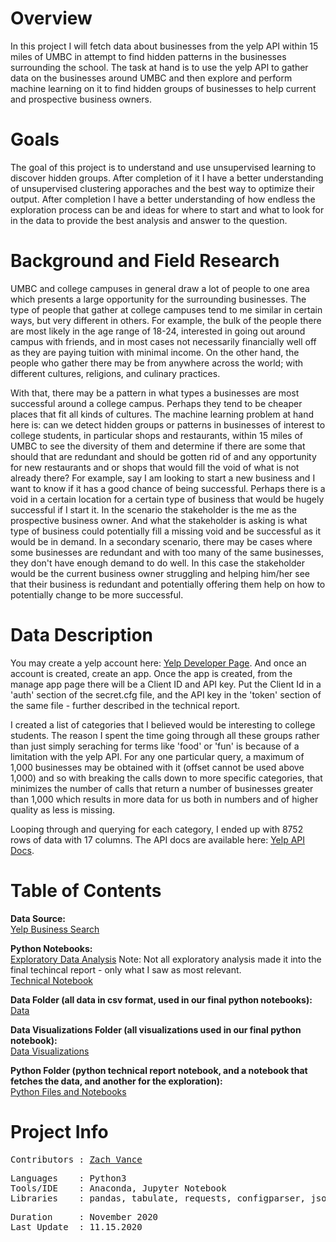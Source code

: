 
# Overview
In this project I will fetch data about businesses from the yelp API within 15 miles of UMBC in attempt to find hidden patterns in the businesses surrounding the school.  The task at hand is to use the yelp API to gather data on the businesses around UMBC and then explore and perform machine learning on it to find hidden groups of businesses to help current and prospective business owners.

# Goals

The goal of this project is to understand and use unsupervised learning to discover hidden groups.  After completion of it I have a better understanding of unsupervised clustering apporaches and the best way to optimize their output.  After completion I have a better understanding of how endless the exploration process can be and ideas for where to start and what to look for in the data to provide the best analysis and answer to the question.

# Background and Field Research

UMBC and college campuses in general draw a lot of people to one area which presents a large opportunity for the surrounding businesses.  The type of people that gather at college campuses tend to me similar in certain ways, but very different in others.  For example, the bulk of the people there are most likely in the age range of 18-24, interested in going out around campus with friends, and in most cases not necessarily financially well off as they are paying tuition with minimal income.  On the other hand, the people who gather there may be from anywhere across the world; with different cultures, religions, and culinary practices.

With that, there may be a pattern in what types a businesses are most successful around a college campus.  Perhaps they tend to be cheaper places that fit all kinds of cultures.  The machine learning problem at hand here is: can we detect hidden groups or patterns in businesses of interest to college students, in particular shops and restaurants, within 15 miles of UMBC to see the diversity of them and determine if there are some that should that are redundant and should be gotten rid of and any opportunity for new restaurants and or shops that would fill the void of what is not already there?  For example, say I am looking to start a new business and I want to know if it has a good chance of being successful.  Perhaps there is a void in a certain location for a certain type of business that would be hugely successful if I start it.  In the scenario the stakeholder is the me as the prospective business owner.  And what the stakeholder is asking is what type of business could potentially fill a missing void and be successful as it would be in demand.  In a secondary scenario, there may be cases where some businesses are redundant and with too many of the same businesses, they don't have enough demand to do well.  In this case the stakeholder would be the current business owner struggling and helping him/her see that their business is redundant and potentially offering them help on how to potentially change to be more successful.

# Data Description
You may create a yelp account here: [Yelp Developer Page](https://www.yelp.com/developers).  And once an account is created, create an app.  Once the app is created, from the manage app page there will be a Client ID and API key.  Put the Client Id in a 'auth' section of the secret.cfg file, and the API key in the 'token' section of the same file - further described in the technical report.

I created a list of categories that I believed would be interesting to college students.  The reason I spent the time going through all these groups rather than just simply seraching for terms like 'food' or 'fun' is because of a limitation with the yelp API.  For any one particular query, a maximum of 1,000 businesses may be obtained with it (offset cannot be used above 1,000) and so with breaking the calls down to more specific categories, that minimizes the number of calls that return a number of businesses greater than 1,000 which results in more data for us both in numbers and of higher quality as less is missing.

Looping through and querying for each category, I ended up with 8752 rows of data with 17 columns.  The API docs are available here: [Yelp API Docs](https://www.yelp.com/developers/documentation/v3/business_search).

# Table of Contents

**Data Source:**
<br>
[Yelp Business Search](https://www.yelp.com/developers/documentation/v3/business_search)

**Python Notebooks:**
<br>
[Exploratory Data Analysis](https://github.com/zvance1/cluster-businesses/blob/master/notebooks/clean-and-explore.ipynb)
Note: Not all exploratory analysis made it into the final techincal report - only what I saw as most relevant.
<br>
[Technical Notebook](https://github.com/zvance1/cluster-businesses/blob/master/notebooks/technical-report.ipynb)

**Data Folder (all data in csv format, used in our final python notebooks):**
<br>
[Data](https://github.com/zvance1/cluster-businesses/tree/master/data)

**Data Visualizations Folder (all visualizations used in our final python notebook):**
<br>
[Data Visualizations](https://github.com/zvance1/cluster-businesses/tree/master/images)

**Python Folder (python technical report notebook, and a notebook that fetches the data, and another for the exploration):**
<br>
[Python Files and Notebooks](https://github.com/zvance1/cluster-businesses/tree/main/notebooks)


# Project Info
<pre>
Contributors : <a href=https://github.com/zvance1>Zach Vance</a>
</pre>

<pre>
Languages    : Python3
Tools/IDE    : Anaconda, Jupyter Notebook
Libraries    : pandas, tabulate, requests, configparser, json, csv
</pre>

<pre>
Duration     : November 2020
Last Update  : 11.15.2020
</pre>